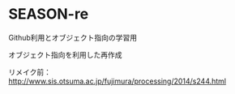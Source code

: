 # SEASON-re
Github利用とオブジェクト指向の学習用

オブジェクト指向を利用した再作成

リメイク前：http://www.sis.otsuma.ac.jp/fujimura/processing/2014/s244.html

